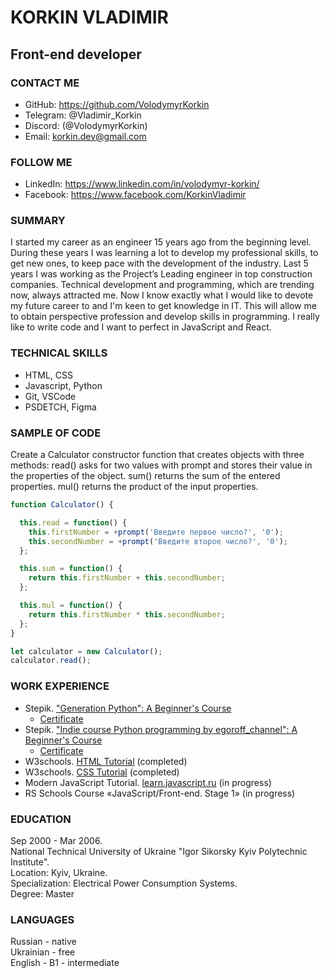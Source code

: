 # **KORKIN VLADIMIR**
## Front-end developer
### CONTACT ME
* GitHub: https://github.com/VolodymyrKorkin
* Telegram: @Vladimir_Korkin
* Discord: (@VolodymyrKorkin)
* Email: korkin.dev@gmail.com
### FOLLOW ME
* LinkedIn: https://www.linkedin.com/in/volodymyr-korkin/
* Facebook: https://www.facebook.com/KorkinVladimir
### SUMMARY
I started my career as an engineer 15 years ago from the beginning level. During these years I was learning a lot to develop my professional skills, to get new ones, to keep pace with the development of the industry. 
Last 5 years I was working as the Project’s Leading engineer in top construction companies. 
Technical development and programming, which are trending now,  always attracted me. Now I know exactly what I would like to devote my future career to and I'm keen to get knowledge in IT. This will allow me to obtain perspective profession and develop skills in programming. I really like to write code and I want to perfect in JavaScript and React.
### TECHNICAL SKILLS
* HTML, CSS
* Javascript, Python
* Git, VSCode
* PSDETCH, Figma 
### SAMPLE OF CODE
Create a Calculator constructor function that creates objects with three methods:
read() asks for two values ​​with prompt and stores their value in the properties of the object.
sum() returns the sum of the entered properties.
mul() returns the product of the input properties.
```javascript
function Calculator() {

  this.read = function() {
    this.firstNumber = +prompt('Введите первое число?', '0');
    this.secondNumber = +prompt('Введите второе число?', '0');	
  };

  this.sum = function() {
    return this.firstNumber + this.secondNumber;
  };

  this.mul = function() {
    return this.firstNumber * this.secondNumber;
  };
}

let calculator = new Calculator();
calculator.read();
```
### WORK EXPERIENCE
- Stepik. ["Generation Python": A Beginner's Course](https://stepik.org/course/58852/promo#toc?auth=login)
    - [Certificate](https://stepik.org/cert/914614)
- Stepik. ["Indie course Python programming by egoroff_channel": A Beginner's Course](https://stepik.org/course/63085/promo#toc?auth=login)
    - [Certificate](https://stepik.org/cert/953699)
- W3schools. [HTML Tutorial](https://www.w3schools.com/html/default.asp) (completed)
- W3schools. [CSS Tutorial](https://www.w3schools.com/css/default.asp) (completed)
- Modern JavaScript Tutorial. [learn.javascript.ru](https://learn.javascript.ru/) (in progress)
- RS Schools Course «JavaScript/Front-end. Stage 1» (in progress)
### EDUCATION
Sep 2000 - Mar 2006.  
National Technical University of Ukraine "Igor Sikorsky Kyiv Polytechnic Institute".  
Location: Kyiv, Ukraine.  
Specialization: Electrical Power Consumption Systems.  
Degree: Master
### LANGUAGES
Russian - native  
Ukrainian - free  
English - B1 - intermediate